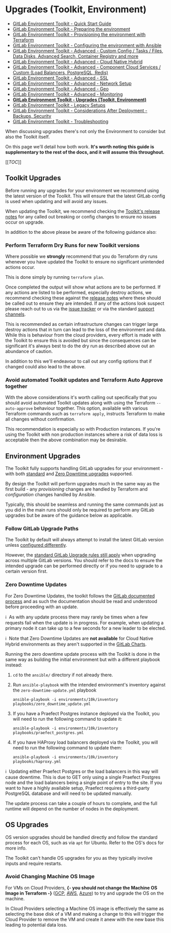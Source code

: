 # Upgrades (Toolkit, Environment)

- [GitLab Environment Toolkit - Quick Start Guide](environment_quick_start_guide.md)
- [GitLab Environment Toolkit - Preparing the environment](environment_prep.md)
- [GitLab Environment Toolkit - Provisioning the environment with Terraform](environment_provision.md)
- [GitLab Environment Toolkit - Configuring the environment with Ansible](environment_configure.md)
- [GitLab Environment Toolkit - Advanced - Custom Config / Tasks / Files, Data Disks, Advanced Search, Container Registry and more](environment_advanced.md)
- [GitLab Environment Toolkit - Advanced - Cloud Native Hybrid](environment_advanced_hybrid.md)
- [GitLab Environment Toolkit - Advanced - Component Cloud Services / Custom (Load Balancers, PostgreSQL, Redis)](environment_advanced_services.md)
- [GitLab Environment Toolkit - Advanced - SSL](environment_advanced_ssl.md)
- [GitLab Environment Toolkit - Advanced - Network Setup](environment_advanced_network.md)
- [GitLab Environment Toolkit - Advanced - Geo](environment_advanced_geo.md)
- [GitLab Environment Toolkit - Advanced - Monitoring](environment_advanced_monitoring.md)
- [**GitLab Environment Toolkit - Upgrades (Toolkit, Environment)**](environment_upgrades.md)
- [GitLab Environment Toolkit - Legacy Setups](environment_legacy.md)
- [GitLab Environment Toolkit - Considerations After Deployment - Backups, Security](environment_post_considerations.md)
- [GitLab Environment Toolkit - Troubleshooting](environment_troubleshooting.md)

When discussing upgrades there's not only the Environment to consider but also the Toolkit itself.

On this page we'll detail how both work. **It's worth noting this guide is supplementary to the rest of the docs, and it will assume this throughout.**

[[_TOC_]]

## Toolkit Upgrades

Before running any upgrades for your environment we recommend using the latest version of the Toolkit. This will ensure that the latest GitLab config is used when updating and will avoid any issues.

When updating the Toolkit, we recommend checking the [Toolkit's release notes](https://gitlab.com/gitlab-org/gitlab-environment-toolkit/-/releases) for any called out breaking or config changes to ensure no issues occur on upgrade.

In addition to the above please be aware of the following guidance also:

### Perform Terraform Dry Runs for new Toolkit versions

Where possible we **strongly** recommend that you do Terraform dry runs whenever you have updated the Toolkit to ensure no significant unintended actions occur.

This is done simply by running `terraform plan`.

Once completed the output will show what actions are to be performed. If any actions are listed to be performed, especially destroy actions, we recommend checking these against the [release notes](https://gitlab.com/gitlab-org/gitlab-environment-toolkit/-/releases) where these should be called out to ensure they are intended. If any of the actions look suspect please reach out to us via the [issue tracker](https://gitlab.com/gitlab-org/gitlab-environment-toolkit/-/issues) or via the standard [support channels](https://about.gitlab.com/support/).

This is recommended as certain infrastructure changes can trigger large destroy actions that in turn can lead to the loss of the environment and data. While this is behaviour from the cloud providers, every effort is made with the Toolkit to ensure this is avoided but since the consequences can be significant it's always best to do the dry run as described above out an abundance of caution.

In addition to this we'll endeavour to call out any config options that if changed could also lead to the above.

### Avoid automated Toolkit updates and Terraform Auto Approve together

With the above considerations it's worth calling out specifically that you should avoid automated Toolkit updates along with using the Terraform `--auto-approve` behaviour together. This option, available with various Terraform commands such as `terraform apply`, instructs Terraform to make all changes without confirmation.

This recommendation is especially so with Production instances. If you're using the Toolkit with non production instances where a risk of data loss is acceptable then the above combination may be desirable.

## Environment Upgrades

The Toolkit fully supports handling GitLab upgrades for your environment - with both [standard](https://docs.gitlab.com/ee/update/with_downtime.html) and [Zero Downtime upgrades](https://docs.gitlab.com/ee/update/zero_downtime.html) supported.

By design the Toolkit will perform upgrades much in the same way as the first build - any _provisioning_ changes are handled by Terraform and _configuration_ changes handled by Ansible.

Typically, this should be seamless and running the same commands just as you did in the main runs should only be required to perform any GitLab upgrades but be aware of the guidance below as applicable.

### Follow GitLab Upgrade Paths

The Toolkit by default will always attempt to install the latest GitLab version unless [configured differently](environment_configure.md#gitlab-version).

However, the [standard GitLab Upgrade rules still apply](https://docs.gitlab.com/ee/update/#upgrade-paths) when upgrading across multiple GitLab versions. You should refer to the docs to ensure the intended upgrade can be performed directly or if you need to upgrade to a certain version first.

### Zero Downtime Updates

For Zero Downtime Updates, the toolkit follows the [GitLab documented process](https://docs.gitlab.com/omnibus/update/README.html#zero-downtime-updates) and as such the documentation should be read and understood before proceeding with an update.

:information_source:&nbsp; As with any update process there may rarely be times when a few requests fail when the update is in progress. For example, when updating a primary node it can take up to a few seconds for a new leader to be elected.

:information_source:&nbsp; Note that Zero Downtime Updates are **not available** for Cloud Native Hybrid environments as they aren't supported in the [GitLab Charts](https://docs.gitlab.com/charts/installation/upgrade.html).

Running the zero downtime update process with the Toolkit is done in the same way as building the initial environment but with a different playbook instead:

1. `cd` to the `ansible/` directory if not already there.
1. Run `ansible-playbook` with the intended environment's inventory against the `zero-downtime-update.yml` playbook

    `ansible-playbook -i environments/10k/inventory playbooks/zero_downtime_update.yml`

1. If you have a Praefect Postgres instance deployed via the Toolkit, you will need to run the following command to update it:

    `ansible-playbook -i environments/10k/inventory playbooks/praefect_postgres.yml`

1. If you have HAProxy load balancers deployed via the Toolkit, you will need to run the following command to update them:

    `ansible-playbook -i environments/10k/inventory playbooks/haproxy.yml`

:information_source:&nbsp; Updating either Praefect Postgres or the load balancers in this way will cause downtime. This is due to GET only using a single Praefect Postgres node and the load balancers being a single point of entry to the site. If you want to have a highly available setup, Praefect requires a third-party PostgreSQL database and will need to be updated manually.

The update process can take a couple of hours to complete, and the full runtime will depend on the number of nodes in the deployment.

## OS Upgrades

OS version upgrades should be handled directly and follow the standard process for each OS, such as via `apt` for Ubuntu. Refer to the OS's docs for more info.

The Toolkit can't handle OS upgrades for you as they typically involve inputs and require restarts.

### Avoid Changing Machine OS Image

For VMs on Cloud Providers, **{- you should not change the Machine OS Image in Terraform -}** ([GCP](environment_provision.md#configure-machine-os-image-gcp), [AWS](environment_provision.md#configure-machine-os-image-aws), [Azure](https://gitlab.com/gitlab-org/gitlab-environment-toolkit/-/blob/main/docs/environment_provision.md#configure-machine-os-image-azure)) to try and upgrade the OS on the machine.

In Cloud Providers selecting a Machine OS image is effectively the same as selecting the base disk of a VM and making a change to this will trigger the Cloud Provider to remove the VM and create it anew with the new base this leading to potential data loss.
